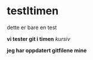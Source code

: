 # testItimen
dette er bare en test

**vi tester git i timen**
*kursiv*

**jeg har oppdatert gitfilene mine**
